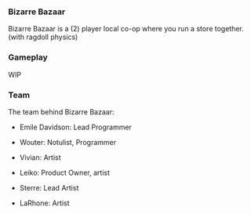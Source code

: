 ### Bizarre Bazaar

Bizarre Bazaar is a (2) player local co-op where you run a store together. (with ragdoll physics) 

### Gameplay
WIP

### Team

The team behind Bizarre Bazaar:

- Emile Davidson:
Lead Programmer

- Wouter:
Notulist,
Programmer 

- Vivian:
Artist

- Leiko:
Product Owner,
artist

- Sterre: 
Lead Artist

- LaRhone:
Artist
